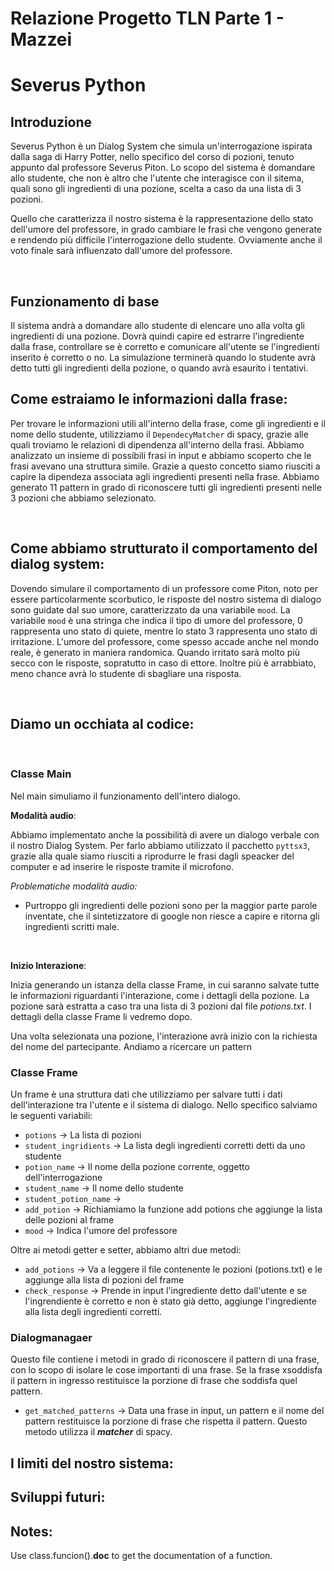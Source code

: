 # **Relazione Progetto TLN Parte 1 - Mazzei**

# Severus Python

## Introduzione
Severus Python è un Dialog System che simula un'interrogazione ispirata dalla saga di Harry Potter, nello specifico del corso di pozioni, tenuto appunto dal professore Severus Piton.
Lo scopo del sistema è domandare allo studente, che non è altro che l'utente che interagisce con il sitema, quali sono gli ingredienti di una pozione, scelta a caso da una lista di 3 pozioni.

Quello che caratterizza il nostro sistema è la rappresentazione dello stato dell'umore del professore, in grado cambiare le frasi che vengono generate e rendendo più difficile l'interrogazione dello studente.
Ovviamente anche il voto finale sarà influenzato dall'umore del professore.

<br>

## Funzionamento di base
Il sistema andrà a domandare allo studente di elencare uno alla volta gli ingredienti di una pozione. 
Dovrà quindi capire ed estrarre l'ingrediente dalla frase, controllare se è corretto e comunicare all'utente se l'ingredienti inserito è corretto o no.
La simulazione terminerà quando lo studente avrà detto tutti gli ingredienti della pozione, o quando avrà esaurito i tentativi.

## Come estraiamo le informazioni dalla frase:
Per trovare le informazioni utili all'interno della frase, come gli ingredienti e il nome dello studente, utilizziamo il `DependecyMatcher` di spacy, grazie alle quali troviamo le relazioni di dipendenza all'interno della frasi.
Abbiamo analizzato un insieme di possibili frasi in input e abbiamo scoperto che le frasi avevano una struttura simile. 
Grazie a questo concetto siamo riusciti a capire la dipendeza associata agli ingredienti presenti nella frase.
Abbiamo generato 11 pattern in grado di riconoscere tutti gli ingredienti presenti nelle 3 pozioni che abbiamo selezionato.

<br>

## Come abbiamo strutturato il comportamento del dialog system:
Dovendo simulare il comportamento di un professore come Piton, noto per essere particolarmente scorbutico, le risposte del nostro sistema di dialogo sono guidate dal suo umore, caratterizzato da una variabile `mood`.
La variabile `mood` è una stringa che indica il tipo di umore del professore, 0 rappresenta uno stato di quiete, mentre lo stato 3 rappresenta uno stato di irritazione.
L'umore del professore, come spesso accade anche nel mondo reale, è generato in maniera randomica. Quando irritato sarà molto più secco con le risposte, sopratutto in caso di ettore.
Inoltre più è arrabbiato, meno chance avrà lo studente di sbagliare una risposta.

<br>

## Diamo un occhiata al codice:
<br>

### Classe Main
Nel main simuliamo il funzionamento dell'intero dialogo. 

**Modalità audio**:

Abbiamo implementato anche la possibilità di avere un dialogo verbale con il nostro Dialog System.
Per farlo abbiamo utilizzato il pacchetto `pyttsx3`, grazie alla quale siamo riusciti a riprodurre le frasi dagli speacker del computer e ad inserire le risposte tramite il microfono.

*Problematiche modalità audio:*

- Purtroppo gli ingredienti delle pozioni sono per la maggior parte parole inventate, che il sintetizzatore di google non riesce a capire e ritorna gli ingredienti scritti male.

<br>

**Inizio Interazione**:

Inizia generando un istanza della classe Frame, in cui saranno salvate tutte le informazioni riguardanti l'interazione, come i dettagli della pozione.
La pozione sarà estratta a caso tra una lista di 3 pozioni dal file *potions.txt*.
I dettagli della classe Frame li vedremo dopo.

Una volta selezionata una pozione, l'interazione avrà inizio con la richiesta del nome del partecipante.
Andiamo a ricercare un pattern
### Classe Frame
Un frame è una struttura dati che utilizziamo per salvare tutti i dati dell'interazione tra l'utente e il sistema di dialogo.
Nello specifico salviamo le seguenti variabili:

* `potions` -> La lista di pozioni
* `student_ingridients` -> La lista degli ingredienti corretti detti da uno studente
* `potion_name` -> Il nome della pozione corrente, oggetto dell'interrogazione
* `student_name` -> Il nome dello studente
* `student_potion_name` -> 
* `add_potion` -> Richiamiamo la funzione add potions che aggiunge la lista delle pozioni al frame
* `mood` -> Indica l'umore del professore

Oltre ai metodi getter e setter, abbiamo altri due metodi:

- `add_potions` -> Va a leggere il file contenente le pozioni (potions.txt) e le aggiunge alla lista di pozioni del frame
- `check_response` -> Prende in input l'ingrediente detto dall'utente e se l'ingrendiente è corretto e non è stato già detto, aggiunge l'ingrediente alla lista degli ingredienti corretti.

### Dialogmanagaer
Questo file contiene i metodi in grado di riconoscere il pattern di una frase, con lo scopo di isolare le cose importanti di una frase.
Se la frase xsoddisfa il pattern in ingresso restituisce la porzione di frase che soddisfa quel pattern.

- `get_matched_patterns` -> Data una frase in input, un pattern e il nome del pattern restituisce la porzione di frase che rispetta il pattern. Questo metodo utilizza il ***matcher*** di spacy.

## I limiti del nostro sistema:

## Sviluppi futuri:



## Notes:
Use class.funcion().__doc__ to get the documentation of a function.